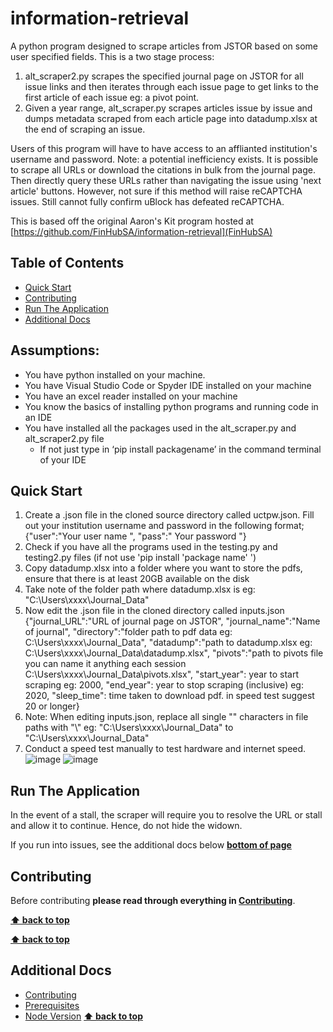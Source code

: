 # information-retrieval <!-- omit in toc -->

A python program designed to scrape articles from JSTOR based on some user specified fields. This is a two stage process:
1. alt_scraper2.py scrapes the specified journal page on JSTOR for all issue links and then iterates through each issue page to get links to the first article of each issue eg: a pivot point.
2. Given a year range, alt_scraper.py scrapes articles issue by issue and dumps metadata scraped from each article page into datadump.xlsx at the end of scraping an issue.

Users of this program will have to have access to an afflianted institution's username and password. 
Note: a potential inefficiency exists. It is possible to scrape all URLs or download the citations in bulk from the journal page. Then directly query these URLs rather than navigating the issue using 'next article' buttons. However, not sure if this method will raise reCAPTCHA issues. Still cannot fully confirm uBlock has defeated reCAPTCHA.

This is based off the original Aaron's Kit program hosted at [https://github.com/FinHubSA/information-retrieval](FinHubSA)

## Table of Contents <!-- omit in toc -->

<!-- TOC -->
- [Quick Start](#quick-start)
- [Contributing](#contributing)
- [Run The Application](#run-the-application)
- [Additional Docs](#additional-docs)
<!-- /TOC -->
## Assumptions: 
* You have python installed on your machine. 
* You have Visual Studio Code or Spyder IDE installed on your machine 
* You have an excel reader installed on your machine
* You know the basics of installing python programs and running code in an IDE
* You have installed all the packages used in the alt_scraper.py and alt_scraper2.py file 
    * If not just type in ‘pip install packagename’ in the command terminal of your IDE
## Quick Start
1. Create a .json file in the cloned source directory called uctpw.json. Fill out 
your institution username and password in the following format; 
{"user":"Your user name ", "pass":" Your password "}
2. Check if you have all the programs used in the testing.py and testing2.py files (if not use 'pip install 'package name' ')
3. Copy datadump.xlsx into a folder where you want to store the pdfs, ensure that there is at least 20GB available on the disk
4. Take note of the folder path where datadump.xlsx is eg: "C:\Users\xxxx\Journal_Data"
5. Now edit the .json file in the cloned directory called inputs.json
{"journal_URL":"URL of journal page on JSTOR",
 "journal_name":"Name of journal",
 "directory":"folder path to pdf data eg: C:\\Users\\xxxx\\Journal_Data", 
 "datadump":"path to datadump.xlsx eg: C:\\Users\\xxxx\\Journal_Data\\datadump.xlsx", 
 "pivots":"path to pivots file you can name it anything each session C:\\Users\\xxxx\\Journal_Data\\pivots.xlsx",
 "start_year": year to start scraping eg: 2000, 
 "end_year": year to stop scraping (inclusive) eg: 2020, 
 "sleep_time": time taken to download pdf. in speed test suggest 20 or longer}
6. Note: When editing inputs.json, replace all single "\" characters in file paths with "\\" eg: "C:\Users\xxxx\Journal_Data" to "C:\\Users\\xxxx\\Journal_Data"
7. Conduct a speed test manually to test hardware and internet speed.
![image](https://user-images.githubusercontent.com/80747408/150616145-7d542700-ca1d-4320-93ca-86cc6cf41faa.png)
![image](https://user-images.githubusercontent.com/80747408/150616412-7734b3db-d48a-4cc2-9343-96bb3db537aa.png)


## Run The Application
In the event of a stall, the scraper will require you to resolve the URL or stall and allow it to continue. Hence, do not hide the widown.


If you run into issues, see the additional docs below **[bottom of page](#Additional-Docs)**
## Contributing

Before contributing **please read through everything in [Contributing](docs/contributing.md)**.

**[⬆ back to top](#table-of-contents)**



**[⬆ back to top](#table-of-contents)**

## Additional Docs

- [Contributing](docs/contributing.md)
- [Prerequisites](docs/prerequisites.md)
- [Node Version](docs/node-version.md)
**[⬆ back to top](#table-of-contents)**
